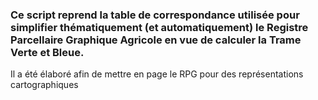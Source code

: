 ### Ce script reprend la table de correspondance utilisée pour simplifier thématiquement (et automatiquement) le Registre Parcellaire Graphique Agricole en vue de calculer la Trame Verte et Bleue.
Il a été élaboré afin de mettre en page le RPG pour des représentations cartographiques